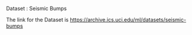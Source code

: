 Dataset : Seismic Bumps

The link for the Dataset is https://archive.ics.uci.edu/ml/datasets/seismic-bumps
